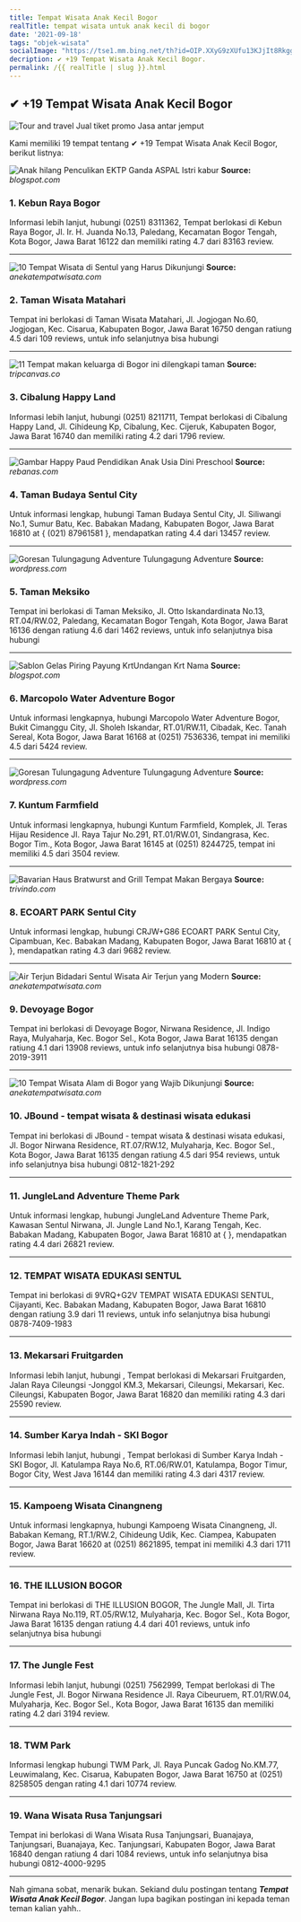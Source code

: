 ```yaml
---
title: Tempat Wisata Anak Kecil Bogor
realTitle: tempat wisata untuk anak kecil di bogor
date: '2021-09-18'
tags: "objek-wisata"
socialImage: "https://tse1.mm.bing.net/th?id=OIP.XXyG9zXUfu13KJjIt8RkggHaJS&amp;pid=15.1"
decription: ✔ +19 Tempat Wisata Anak Kecil Bogor.
permalink: /{{ realTitle | slug }}.html
---
```


## ✔ +19 Tempat Wisata Anak Kecil Bogor

![Tour and travel Jual tiket promo Jasa antar jemput ](https://3.bp.blogspot.com/-BqVzN03ivCI/WAH33oE-_XI/AAAAAAAAACQ/COk6WYQo2SIdVdo3PEuk-l0sBRzUYo-TQCLcB/s640/A%2BPOLISI%2BNANA%2B998.jpg)



Kami memiliki 19 tempat tentang ✔ +19 Tempat Wisata Anak Kecil Bogor, berikut listnya:



![Anak hilang Penculikan EKTP Ganda  ASPAL Istri kabur ](https://tse1.mm.bing.net/th?id=OIP.9oQDwXqeqrA3jqfZvmHqUgHaFO&amp;pid=15.1)
**Source:** _blogspot.com_


### 1. Kebun Raya Bogor



Informasi lebih lanjut, hubungi (0251) 8311362, Tempat berlokasi di Kebun Raya Bogor, Jl. Ir. H. Juanda No.13, Paledang, Kecamatan Bogor Tengah, Kota Bogor, Jawa Barat 16122 dan memiliki rating 4.7 dari 83163 review.

---


![10 Tempat Wisata di Sentul yang Harus Dikunjungi](https://tse2.mm.bing.net/th?id=OIP.RjbkdZgs7TiAzr3-KfBtSQHaJG&amp;pid=15.1)
**Source:** _anekatempatwisata.com_


### 2. Taman Wisata Matahari



Tempat ini berlokasi di Taman Wisata Matahari, Jl. Jogjogan No.60, Jogjogan, Kec. Cisarua, Kabupaten Bogor, Jawa Barat 16750 dengan ratiung 4.5 dari 109 reviews, untuk info selanjutnya bisa hubungi 

---


![11 Tempat makan keluarga di Bogor ini dilengkapi taman ](https://tse3.mm.bing.net/th?id=OIP.qoD_VYp9Qd11ew29XmrOSAHaHa&amp;pid=15.1)
**Source:** _tripcanvas.co_


### 3. Cibalung Happy Land



Informasi lebih lanjut, hubungi (0251) 8211711, Tempat berlokasi di Cibalung Happy Land, Jl. Cihideung Kp, Cibalung, Kec. Cijeruk, Kabupaten Bogor, Jawa Barat 16740 dan memiliki rating 4.2 dari 1796 review.

---


![Gambar Happy Paud Pendidikan Anak Usia Dini Preschool ](https://tse2.mm.bing.net/th?id=OIP.BGOsf2RSd_tGiIwOsNyy_QHaEu&amp;pid=15.1)
**Source:** _rebanas.com_


### 4. Taman Budaya Sentul City



Untuk informasi lengkap, hubungi Taman Budaya Sentul City, Jl. Siliwangi No.1, Sumur Batu, Kec. Babakan Madang, Kabupaten Bogor, Jawa Barat 16810 at { (021) 87961581 }, mendapatkan rating 4.4 dari 13457 review.

---


![Goresan Tulungagung Adventure Tulungagung Adventure ](https://tse3.mm.bing.net/th?id=OIP.sMQc9Gy7U6AZgmryhIU3cwHaE3&amp;pid=15.1)
**Source:** _wordpress.com_


### 5. Taman Meksiko



Tempat ini berlokasi di Taman Meksiko, Jl. Otto Iskandardinata No.13, RT.04/RW.02, Paledang, Kecamatan Bogor Tengah, Kota Bogor, Jawa Barat 16136 dengan ratiung 4.6 dari 1462 reviews, untuk info selanjutnya bisa hubungi 

---


![Sablon  Gelas Piring Payung KrtUndangan Krt Nama ](https://tse1.mm.bing.net/th?id=OIP.zRWo7ZzUzkAElK0izpYx-QHaD4&amp;pid=15.1)
**Source:** _blogspot.com_


### 6. Marcopolo Water Adventure Bogor



Untuk informasi lengkapnya, hubungi Marcopolo Water Adventure Bogor, Bukit Cimanggu City, Jl. Sholeh Iskandar, RT.01/RW.11, Cibadak, Kec. Tanah Sereal, Kota Bogor, Jawa Barat 16168 at (0251) 7536336, tempat ini memiliki 4.5 dari 5424 review.

---


![Goresan Tulungagung Adventure Tulungagung Adventure ](https://tse4.mm.bing.net/th?id=OIP.NOtOn_wYC4Re_Zr-H4jJawHaFw&amp;pid=15.1)
**Source:** _wordpress.com_


### 7. Kuntum Farmfield



Untuk informasi lengkapnya, hubungi Kuntum Farmfield, Komplek, Jl. Teras Hijau Residence Jl. Raya Tajur No.291, RT.01/RW.01, Sindangrasa, Kec. Bogor Tim., Kota Bogor, Jawa Barat 16145 at (0251) 8244725, tempat ini memiliki 4.5 dari 3504 review.

---


![Bavarian Haus Bratwurst and Grill Tempat Makan Bergaya ](https://tse1.mm.bing.net/th?id=OIP.WtFgLibKqVYpKSMJlPNC1AHaE8&amp;pid=15.1)
**Source:** _trivindo.com_


### 8. ECOART PARK Sentul City



Untuk informasi lengkap, hubungi CRJW+G86 ECOART PARK Sentul City, Cipambuan, Kec. Babakan Madang, Kabupaten Bogor, Jawa Barat 16810 at {  }, mendapatkan rating 4.3 dari 9682 review.

---


![Air Terjun Bidadari Sentul Wisata Air Terjun yang Modern ](https://tse4.mm.bing.net/th?id=OIP.NeGqw_HHBzzTS6M6EpN1cgHaDb&amp;pid=15.1)
**Source:** _anekatempatwisata.com_


### 9. Devoyage Bogor



Tempat ini berlokasi di Devoyage Bogor, Nirwana Residence, Jl. Indigo Raya, Mulyaharja, Kec. Bogor Sel., Kota Bogor, Jawa Barat 16135 dengan ratiung 4.1 dari 13908 reviews, untuk info selanjutnya bisa hubungi 0878-2019-3911

---


![10 Tempat Wisata Alam di Bogor yang Wajib Dikunjungi](https://tse1.mm.bing.net/th?id=OIP.tlu1NGVu_NGPYu_7sZnt2gHaE9&amp;pid=15.1)
**Source:** _anekatempatwisata.com_


### 10. JBound - tempat wisata &amp; destinasi wisata edukasi



Tempat ini berlokasi di JBound - tempat wisata &amp; destinasi wisata edukasi, Jl. Bogor Nirwana Residence, RT.07/RW.12, Mulyaharja, Kec. Bogor Sel., Kota Bogor, Jawa Barat 16135 dengan ratiung 4.5 dari 954 reviews, untuk info selanjutnya bisa hubungi 0812-1821-292

---


### 11. JungleLand Adventure Theme Park



Untuk informasi lengkap, hubungi JungleLand Adventure Theme Park, Kawasan Sentul Nirwana, Jl. Jungle Land No.1, Karang Tengah, Kec. Babakan Madang, Kabupaten Bogor, Jawa Barat 16810 at {  }, mendapatkan rating 4.4 dari 26821 review.

---


### 12. TEMPAT WISATA EDUKASI SENTUL



Tempat ini berlokasi di 9VRQ+G2V TEMPAT WISATA EDUKASI SENTUL, Cijayanti, Kec. Babakan Madang, Kabupaten Bogor, Jawa Barat 16810 dengan ratiung 3.9 dari 11 reviews, untuk info selanjutnya bisa hubungi 0878-7409-1983

---


### 13. Mekarsari Fruitgarden



Informasi lebih lanjut, hubungi , Tempat berlokasi di Mekarsari Fruitgarden, Jalan Raya Cileungsi -Jonggol KM.3, Mekarsari, Cileungsi, Mekarsari, Kec. Cileungsi, Kabupaten Bogor, Jawa Barat 16820 dan memiliki rating 4.3 dari 25590 review.

---


### 14. Sumber Karya Indah - SKI Bogor



Informasi lebih lanjut, hubungi , Tempat berlokasi di Sumber Karya Indah - SKI Bogor, Jl. Katulampa Raya No.6, RT.06/RW.01, Katulampa, Bogor Timur, Bogor City, West Java 16144 dan memiliki rating 4.3 dari 4317 review.

---


### 15. Kampoeng Wisata Cinangneng



Untuk informasi lengkapnya, hubungi Kampoeng Wisata Cinangneng, Jl. Babakan Kemang, RT.1/RW.2, Cihideung Udik, Kec. Ciampea, Kabupaten Bogor, Jawa Barat 16620 at (0251) 8621895, tempat ini memiliki 4.3 dari 1711 review.

---


### 16. THE ILLUSION BOGOR



Tempat ini berlokasi di THE ILLUSION BOGOR, The Jungle Mall, Jl. Tirta Nirwana Raya No.119, RT.05/RW.12, Mulyaharja, Kec. Bogor Sel., Kota Bogor, Jawa Barat 16135 dengan ratiung 4.4 dari 401 reviews, untuk info selanjutnya bisa hubungi 

---


### 17. The Jungle Fest



Informasi lebih lanjut, hubungi (0251) 7562999, Tempat berlokasi di The Jungle Fest, Jl. Bogor Nirwana Residence Jl. Raya Cibeuruem, RT.01/RW.04, Mulyaharja, Kec. Bogor Sel., Kota Bogor, Jawa Barat 16135 dan memiliki rating 4.2 dari 3194 review.

---


### 18. TWM Park



Informasi lengkap hubungi TWM Park, Jl. Raya Puncak Gadog No.KM.77, Leuwimalang, Kec. Cisarua, Kabupaten Bogor, Jawa Barat 16750 at (0251) 8258505 dengan rating 4.1 dari 10774 review.

---


### 19. Wana Wisata Rusa Tanjungsari



Tempat ini berlokasi di Wana Wisata Rusa Tanjungsari, Buanajaya, Tanjungsari, Buanajaya, Kec. Tanjungsari, Kabupaten Bogor, Jawa Barat 16840 dengan ratiung 4 dari 1084 reviews, untuk info selanjutnya bisa hubungi 0812-4000-9295

---









Nah gimana sobat, menarik bukan. Sekiand dulu postingan tentang ***Tempat Wisata Anak Kecil Bogor***. Jangan lupa bagikan postingan ini kepada teman teman kalian yahh..
